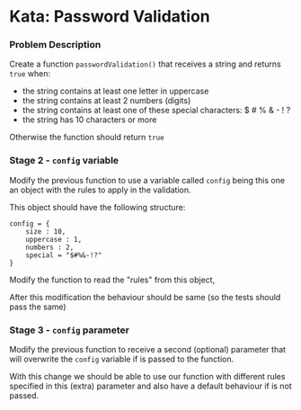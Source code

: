 # Kata: Password Validation

### Problem Description

Create a function `passwordValidation()` that receives a string and returns `true` when:

- the string contains at least one letter in uppercase
- the string contains at least 2 numbers (digits)
- the string contains at least one of these special characters: $ # % & - ! ?
- the string has 10 characters or more

Otherwise the function should return `true`

### Stage 2 - `config` variable

Modify the previous function to use a variable called `config` being this one an object with the rules to apply in the validation.

This object should have the following structure:

    config = {
        size : 10,
        uppercase : 1,
        numbers : 2,
        special = "$#%&-!?"
    }

Modify the function to read the "rules" from this object,

After this modification the behaviour should be same (so the tests should pass the same)

### Stage 3 - `config` parameter

Modify the previous function to receive a second (optional) parameter that will overwrite the `config` variable if is passed to the function.

With this change we should be able to use our function with different rules specified in this (extra) parameter and also have a default behaviour if is not passed.




